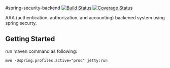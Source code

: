 #spring-security-backend [![Build Status](https://travis-ci.org/easonlin404/spring-security-backend.svg?branch=master)](https://travis-ci.org/easonlin404/spring-security-backend) [![Coverage Status](https://coveralls.io/repos/github/easonlin404/spring-security-backend/badge.svg?branch=master)](https://coveralls.io/github/easonlin404/spring-security-backend?branch=master)

AAA (authentication, authorization, and accounting) backened system using spring securty. 

## Getting Started

run maven command as following:

    mvn -Dspring.profiles.active="prod" jetty:run
